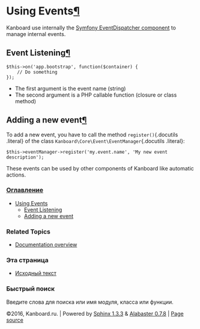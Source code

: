 Using Events[¶](#using-events "Ссылка на этот заголовок")
=========================================================

Kanboard use internally the [Symfony EventDispatcher
component](https://symfony.com/doc/2.3/components/event_dispatcher/index.html)
to manage internal events.

Event Listening[¶](#event-listening "Ссылка на этот заголовок")
---------------------------------------------------------------

    $this->on('app.bootstrap', function($container) {
        // Do something
    });

-   The first argument is the event name (string)
-   The second argument is a PHP callable function (closure or class
    method)

Adding a new event[¶](#adding-a-new-event "Ссылка на этот заголовок")
---------------------------------------------------------------------

To add a new event, you have to call the method `register()`{.docutils
.literal} of the class `Kanboard\Core\Event\EventManager`{.docutils
.literal}:

    $this->eventManager->register('my.event.name', 'My new event description');

These events can be used by other components of Kanboard like automatic
actions.

### [Оглавление](index.html)

-   [Using Events](#)
    -   [Event Listening](#event-listening)
    -   [Adding a new event](#adding-a-new-event)

### Related Topics

-   [Documentation overview](index.html)

### Эта страница

-   [Исходный текст](_sources/plugin-events.txt)

### Быстрый поиск

Введите слова для поиска или имя модуля, класса или функции.

©2016, Kanboard.ru. | Powered by [Sphinx 1.3.3](http://sphinx-doc.org/)
& [Alabaster 0.7.8](https://github.com/bitprophet/alabaster) | [Page
source](_sources/plugin-events.txt)
